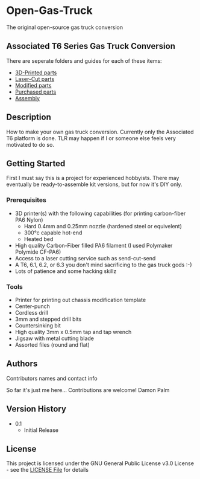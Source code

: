 # Open-Gas-Truck

The original open-source gas truck conversion

## Associated T6 Series Gas Truck Conversion
There are seperate folders and guides for each of these items:

  * [3D-Printed parts](../../3D-Printed/README.MD)
  * [Laser-Cut parts](../../Laser-Cut/README.MD)
  * [Modified parts](../../Modified/README.MD)
  * [Purchased parts](../../Purchased/README.MD)
  * [Assembly](../../Assembly/README.MD)

## Description

How to make your own gas truck conversion. Currently only the Associated T6 platform is done. TLR may happen if I or someone else feels very motivated to do so.

## Getting Started
First I must say this is a project for experienced hobbyists. There may eventually be ready-to-assemble kit versions, but for now it's DIY only.

### Prerequisites
* 3D printer(s) with the following capabilities (for printing carbon-fiber PA6 Nylon)
  * Hard 0.4mm and 0.25mm nozzle (hardened steel or equivelent)
  * 300°c capable hot-end
  * Heated bed
* High quality Carbon-Fiber filled PA6 filament (I used Polymaker Polymide CF-PA6)
* Access to a laser cutting service such as send-cut-send
* A T6, 6.1, 6.2, or 6.3 you don't mind sacrificing to the gas truck gods :-)
* Lots of patience and some hacking skillz

### Tools
* Printer for printing out chassis modification template
* Center-punch
* Cordless drill
* 3mm and stepped drill bits
* Countersinking bit
* High quality 3mm x 0.5mm tap and tap wrench
* Jigsaw with metal cutting blade
* Assorted files (round and flat)

## Authors

Contributors names and contact info

So far it's just me here... Contributions are welcome!
Damon Palm

## Version History

* 0.1
    * Initial Release

## License

This project is licensed under the GNU General Public License v3.0 License - see the [LICENSE File](LICENSE) for details